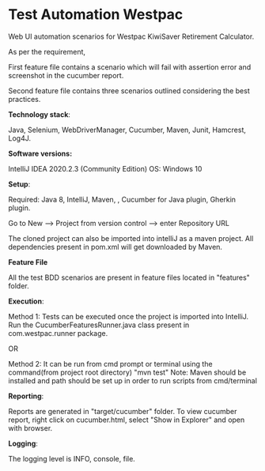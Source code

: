 # Test Automation Westpac

Web UI automation scenarios for Westpac KiwiSaver Retirement Calculator.

As per the requirement,

First feature file contains a scenario which will fail with assertion error and screenshot in the cucumber report.

Second feature file contains three scenarios outlined considering the best practices.

**Technology stack**: 

Java, Selenium, WebDriverManager, Cucumber, Maven, Junit, Hamcrest, Log4J.

**Software versions:**

IntelliJ IDEA 2020.2.3 (Community Edition)
OS: Windows 10

**Setup**:

Required: Java 8, IntelliJ, Maven, , Cucumber for Java plugin, Gherkin plugin.

Go to New --> Project from version control --> enter Repository URL

The cloned project can also be imported into intelliJ as a maven project. All dependencies present in pom.xml will get downloaded by Maven.

**Feature File**

All the test BDD scenarios are present in feature files located in "features" folder.

**Execution**:

Method 1: Tests can be executed once the project is imported into IntelliJ. Run the CucumberFeaturesRunner.java class present in com.westpac.runner package.

OR

Method 2: It can be run from cmd prompt or terminal using the command(from project root directory)
"mvn test"
Note: Maven should be installed and path should be set up in order to run scripts from cmd/terminal

**Reporting**:

Reports are generated in "target/cucumber" folder. To view cucumber report, right click on cucumber.html, select "Show in Explorer" and open with browser.

**Logging**:

The logging level is INFO, console, file.